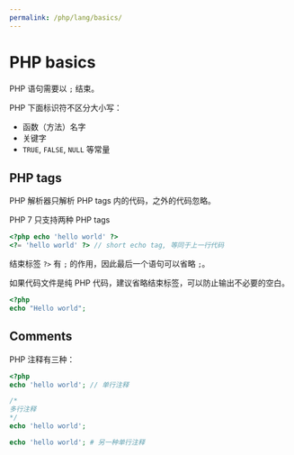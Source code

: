 ```yaml
---
permalink: /php/lang/basics/
---
```


# PHP basics

PHP 语句需要以 `;` 结束。

PHP 下面标识符不区分大小写：

- 函数（方法）名字
- 关键字
- `TRUE`, `FALSE`, `NULL` 等常量

## PHP tags

PHP 解析器只解析 PHP tags 内的代码，之外的代码忽略。

PHP 7 只支持两种 PHP tags

```php
<?php echo 'hello world' ?>
<?= 'hello world' ?> // short echo tag, 等同于上一行代码
```

结束标签 `?>` 有 `;` 的作用，因此最后一个语句可以省略 `;`。

如果代码文件是纯 PHP 代码，建议省略结束标签，可以防止输出不必要的空白。

```php
<?php
echo "Hello world";
```

## Comments

PHP 注释有三种：

```php
<?php
echo 'hello world'; // 单行注释

/*
多行注释
*/
echo 'hello world';

echo 'hello world'; # 另一种单行注释
```
